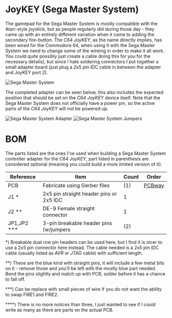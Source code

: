 # JoyKEY (Sega Master System)

The gamepad for the Sega Master System is mostly compatible with the Atari-style joystick, but as people regularly did during those day - they came up with an entirely different variation when it came to adding the secondary fire-button. The *C64 JoyKEY*, as the name directly implies, has been wired for the Commodore 64, when using it with the Sega Master System we need to change some of the wireing in order to make it all work. You could quite possibly just create a cable doing this for you for the necessary details), but since I hate soldering connectors I put together a small adapter board (just plug a 2x5 pin IDC cable in between the adapter and JoyKEY port 2).

![Sega Master System](https://github.com/tebl/C64-JoyKEY/raw/main/gallery/sms_system.jpg)

The completed adapter can be seen below, this also includes the expected position that should be set on the *C64 JoyKEY* device itself. Note that the Sega Master System does not officially have a power pin, so the active parts of the *C64 JoyKEY* will not be powered up.

![Sega Master System Adapter](https://github.com/tebl/C64-JoyKEY/raw/main/gallery/sms_adapter.jpg)
![Sega Master System Jumpers](https://github.com/tebl/C64-JoyKEY/raw/main/gallery/sms_jumpers.jpg)

# BOM
The parts listed are the ones I've used when building a Sega Master System controller adapter for the *C64 JoyKEY*, part listed in parenthesis are considered optional (meaning you could build a more limited version of it). 

| Reference     | Item                                      | Count | Order  |
| ------------- | ----------------------------------------- | ----- | ------ |
| PCB           | Fabricate using Gerber files              |    (1)| [PCBway](https://www.pcbway.com/project/shareproject/C64_JoyKEY__Sega_Master_System_adapter_.html)
| J1 *          | 2x5 pin straight header pins or 2x5 IDC   |     1 |
| J2 **         | DE-9 Female straight connector            |     1 |
| JP1,JP2 ***   | 3-pin breakable header pins (w/jumpers    |    (2)|

*) Breakable dual row pin headers can be used here, but I find it is nicer to use a 2x5 pin connector here instead. The cable needed is a 2x5 pin IDC cable (usually listed as *AVR* or *JTAG* cable) with sufficient length.

**) These are the blue kind with straight pins, it will include a few metal bits on it - remove those and you'll be left with the mostly blue part needed. Bend the pins slightly and match up with PCB, solder before it has a chance to fall off.

***) Can be replace with small pieces of wire if you do not want the ability to swap FIRE1 and FIRE2.

****) There is no more notices than three, I just wanted to see if I could write as many as there are parts on the actual PCB.